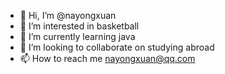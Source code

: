 - 👋 Hi, I’m @nayongxuan
- 👀 I’m interested in basketball
- 🌱 I’m currently learning java
- 💞️ I’m looking to collaborate on studying abroad
- 📫 How to reach me nayongxuan@qq.com

<!---
nayongxuan/nayongxuan is a ✨ special ✨ repository because its `README.md` (this file) appears on your GitHub profile.
You can click the Preview link to take a look at your changes.
--->
